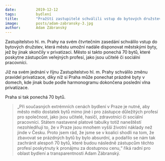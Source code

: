 ```yaml
---
date:         2019-12-12
tags:         bydlení
title:        "Pražští zastupitelé schválili vstup do bytových družstev. Potřebné profese díky tomu získají dalších 70 bytů"
image: 	      posts/adam-zabransky-3.jpg
author:       Adam Zábranský
---
```


Zastupitelstvo hl. m. Prahy na svém čtvrtečním zasedání schválilo vstup do bytových družstev, která městu umožní nadále disponovat městskými byty, jež by jinak skončily v privatizaci. Město si takto ponechá 70 bytů, které poskytne zástupcům veřejných profesí, jako jsou učitelé či sociální pracovníci.

Již na svém jednání v říjnu Zastupitelstvo hl. m. Prahy schválilo změnu pravidel privatizace, díky níž si Praha může ponechat prázdné byty v domech, kde jinak bude podle harmonogramu dokončena poslední vlna privatizace.

Praha si tak ponechá 70 bytů. 

> „Při současných extrémních cenách bydlení v Praze je nutné, aby město mělo dostatek bytů mimo jiné i pro zástupce důležitých profesí pro společnost, jako jsou učitelé, hasiči, zdravotníci či sociální pracovníci. Státem nastavené platové tabulky totiž naneštěstí nezohledňují to, že v Praze jsou mnohem vyšší životní náklady než jinde v Česku. Proto jsem rád, že jsme se v koalici shodli na tom, že zbavovat se prázdných bytů by bylo absurdní, a podařilo se nám tak zachránit alespoň 70 bytů, které budou následně zástupcům těchto profesí poskytnuty k pronájmu za dostupnou cenu,“ říká radní pro oblast bydlení a transparentnosti Adam Zábranský.
